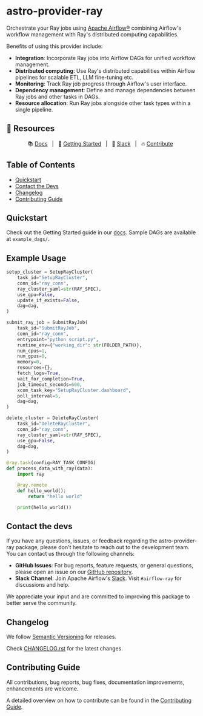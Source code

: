 # astro-provider-ray

Orchestrate your Ray jobs using [Apache Airflow®](https://airflow.apache.org/) combining Airflow's workflow management with Ray's distributed computing capabilities.

Benefits of using this provider include:
- **Integration**: Incorporate Ray jobs into Airflow DAGs for unified workflow management.
- **Distributed computing**: Use Ray's distributed capabilities within Airflow pipelines for scalable ETL, LLM fine-tuning etc.
- **Monitoring**: Track Ray job progress through Airflow's user interface.
- **Dependency management**: Define and manage dependencies between Ray jobs and other tasks in DAGs.
- **Resource allocation**: Run Ray jobs alongside other task types within a single pipeline.

</div>

## 📑 Resources


<div align="center">

:books: [Docs]() &nbsp; | &nbsp; :rocket: [Getting Started]() &nbsp; | &nbsp; :speech_balloon: [Slack]() &nbsp; | &nbsp; :fire: [Contribute]() &nbsp;

</div>

## Table of Contents
- [Quickstart](#quickstart)
- [Contact the Devs](#contact-the-devs)
- [Changelog](#changelog)
- [Contributing Guide](#contributing-guide)

## Quickstart
Check out the Getting Started guide in our [docs](). Sample DAGs are available at `example_dags/`.

## Example Usage

```python
setup_cluster = SetupRayCluster(
    task_id="SetupRayCluster",
    conn_id="ray_conn",
    ray_cluster_yaml=str(RAY_SPEC),
    use_gpu=False,
    update_if_exists=False,
    dag=dag,
)

submit_ray_job = SubmitRayJob(
    task_id="SubmitRayJob",
    conn_id="ray_conn",
    entrypoint="python script.py",
    runtime_env={"working_dir": str(FOLDER_PATH)},
    num_cpus=1,
    num_gpus=0,
    memory=0,
    resources={},
    fetch_logs=True,
    wait_for_completion=True,
    job_timeout_seconds=600,
    xcom_task_key="SetupRayCluster.dashboard",
    poll_interval=5,
    dag=dag,
)

delete_cluster = DeleteRayCluster(
    task_id="DeleteRayCluster",
    conn_id="ray_conn",
    ray_cluster_yaml=str(RAY_SPEC),
    use_gpu=False,
    dag=dag,
)
```

```python
@ray.task(config=RAY_TASK_CONFIG)
def process_data_with_ray(data):
    import ray

    @ray.remote
    def hello_world():
        return "hello world"

    print(hello_world())
```

## Contact the devs
If you have any questions, issues, or feedback regarding the astro-provider-ray package, please don't hesitate to reach out to the development team. You can contact us through the following channels:

- **GitHub Issues**: For bug reports, feature requests, or general questions, please open an issue on our [GitHub repository](https://github.com/astronomer/astro-provider-ray/issues).
- **Slack Channel**: Join Apache Airflow's [Slack](https://join.slack.com/t/apache-airflow/shared_invite/zt-2nsw28cw1-Lw4qCS0fgme4UI_vWRrwEQ). Visit `#airflow-ray` for discussions and help.

We appreciate your input and are committed to improving this package to better serve the community.

## Changelog
We follow [Semantic Versioning](https://semver.org/) for releases.

Check [CHANGELOG.rst](https://github.com/astronomer/astro-provider-ray/blob/main/CHANGELOG.rst) for the latest changes.

## Contributing Guide
All contributions, bug reports, bug fixes, documentation improvements, enhancements are welcome.

A detailed overview on how to contribute can be found in the [Contributing Guide](https://github.com/astronomer/astro-provider-ray/blob/main/CONTRIBUTING.rst).
